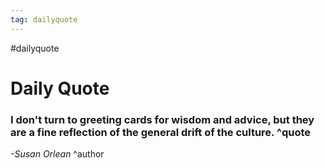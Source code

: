 ```yaml
---
tag: dailyquote
---
```


#dailyquote

# Daily Quote

### I don't turn to greeting cards for wisdom and advice, but they are a fine reflection of the general drift of the culture. ^quote
*-Susan Orlean* ^author
